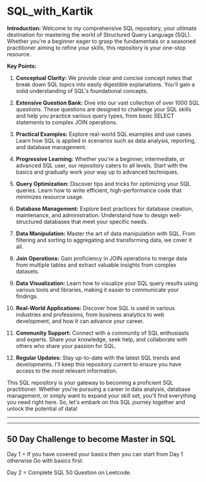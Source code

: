 # SQL_with_Kartik

**Introduction:**
Welcome to my comprehensive SQL repository, your ultimate destination for mastering the world of Structured Query Language (SQL). Whether you're a beginner eager to grasp the fundamentals or a seasoned practitioner aiming to refine your skills, this repository is your one-stop resource.

**Key Points:**

1. **Conceptual Clarity:** We provide clear and concise concept notes that break down SQL topics into easily digestible explanations. You'll gain a solid understanding of SQL's foundational concepts.

2. **Extensive Question Bank:** Dive into our vast collection of over 1000 SQL questions. These questions are designed to challenge your SQL skills and help you practice various query types, from basic SELECT statements to complex JOIN operations.

3. **Practical Examples:** Explore real-world SQL examples and use cases. Learn how SQL is applied in scenarios such as data analysis, reporting, and database management.

4. **Progressive Learning:** Whether you're a beginner, intermediate, or advanced SQL user, our repository caters to all levels. Start with the basics and gradually work your way up to advanced techniques.

5. **Query Optimization:** Discover tips and tricks for optimizing your SQL queries. Learn how to write efficient, high-performance code that minimizes resource usage.

6. **Database Management:** Explore best practices for database creation, maintenance, and administration. Understand how to design well-structured databases that meet your specific needs.

7. **Data Manipulation:** Master the art of data manipulation with SQL. From filtering and sorting to aggregating and transforming data, we cover it all.

8. **Join Operations:** Gain proficiency in JOIN operations to merge data from multiple tables and extract valuable insights from complex datasets.

9. **Data Visualization:** Learn how to visualize your SQL query results using various tools and libraries, making it easier to communicate your findings.

10. **Real-World Applications:** Discover how SQL is used in various industries and professions, from business analytics to web development, and how it can advance your career.

11. **Community Support:** Connect with a community of SQL enthusiasts and experts. Share your knowledge, seek help, and collaborate with others who share your passion for SQL.

12. **Regular Updates:** Stay up-to-date with the latest SQL trends and developments. I'll keep this repository current to ensure you have access to the most relevant information.

This SQL repository is your gateway to becoming a proficient SQL practitioner. Whether you're pursuing a career in data analysis, database management, or simply want to expand your skill set, you'll find everything you need right here. So, let's embark on this SQL journey together and unlock the potential of data!

_____________________________________________________________________________________________________________________________________________________________________________________________________________________
---------------------------------------------------------------------------------------------------------------------------------------------------------------------------------------------------------------------
<h2> 50 Day Challenge to become Master in SQL </h2>

Day 1 = If you have covered your basics then you can start from Day 1 otherwise Go with basics first.

Day 2 = Complete SQL 50 Question on Leetcode.
